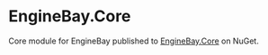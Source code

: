 # EngineBay.Core

Core module for EngineBay published to [EngineBay.Core](https://www.nuget.org/packages/EngineBay.Core/) on NuGet.